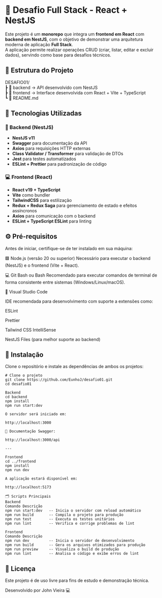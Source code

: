# 🧩 Desafio Full Stack - React + NestJS

Este projeto é um **monorepo** que integra um **frontend em React** com **backend em NestJS**, com o objetivo de demonstrar uma arquitetura moderna de aplicação **Full Stack**.  
A aplicação permite realizar operações CRUD (criar, listar, editar e excluir dados), servindo como base para desafios técnicos.

## 📁 Estrutura do Projeto

DESAFIO01/   
┣ 📂 backend → API desenvolvido com NestJS   
┣ 📂 frontend → Interface desenvolvida com React + Vite +     TypeScript      
┗ 📄 README.md


## 🚀 Tecnologias Utilizadas

### 🧱 Backend (NestJS)

- **NestJS v11**
- **Swagger** para documentação da API
- **Axios** para requisições HTTP externas
- **Class Validator / Transformer** para validação de DTOs
- **Jest** para testes automatizados
- **ESLint + Prettier** para padronização de código

### 💻 Frontend (React)

- **React v19 + TypeScript**
- **Vite** como bundler
- **TailwindCSS** para estilização
- **Redux + Redux Saga** para gerenciamento de estado e efeitos assíncronos
- **Axios** para comunicação com o backend
- **ESLint + TypeScript ESLint** para linting

## ⚙️ Pré-requisitos

Antes de iniciar, certifique-se de ter instalado em sua máquina:

🟩 Node.js
 (versão 20 ou superior)
Necessário para executar o backend (NestJS) e o frontend (Vite + React).

💻 Git Bash
 ou Bash
Recomendado para executar comandos de terminal de forma consistente entre sistemas (Windows/Linux/macOS).

🧰 Visual Studio Code

IDE recomendada para desenvolvimento com suporte a extensões como:

ESLint

Prettier

Tailwind CSS IntelliSense

NestJS Files (para melhor suporte ao backend)



## 🧩 Instalação

Clone o repositório e instale as dependências de ambos os projetos:

```
# Clone o projeto
git clone https://github.com/EunhoJ/desafio01.git
cd desafio01

Backend
cd backend
npm install
npm run start:dev

O servidor será iniciado em:

http://localhost:3000

📘 Documentação Swagger:

http://localhost:3000/api

---

Frontend
cd ../frontend
npm install
npm run dev

A aplicação estará disponível em:

http://localhost:5173

🗂️ Scripts Principais
Backend
Comando	Descrição
npm run start:dev	-- Inicia o servidor com reload automático
npm run build	    -- Compila o projeto para produção
npm run test	    -- Executa os testes unitários
npm run lint	    -- Verifica e corrige problemas de lint

Frontend
Comando	Descrição
npm run dev	        -- Inicia o servidor de desenvolvimento
npm run build	    -- Gera os arquivos otimizados para produção
npm run preview	    -- Visualiza o build de produção
npm run lint	    -- Analisa o código e exibe erros de lint

```


## 📄 Licença

Este projeto é de uso livre para fins de estudo e demonstração técnica.


Desenvolvido por John Vieira 💻